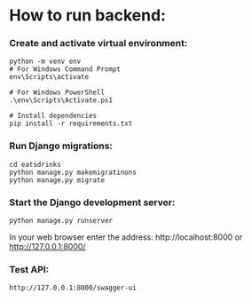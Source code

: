 # How to run backend:
### Create and activate virtual environment:
	python -m venv env
	# For Windows Command Prompt
	env\Scripts\activate
	
	# For Windows PowerShell
	.\env\Scripts\Activate.ps1
	
	# Install dependencies
	pip install -r requirements.txt

### Run Django migrations:
	cd eatsdrinks
 	python manage.py makemigratinons
 	python manage.py migrate

### Start the Django development server:
	python manage.py runserver
In your web browser enter the address: http://localhost:8000 or http://127.0.0.1:8000/

### Test API:
	http://127.0.0.1:8000/swagger-ui
		
